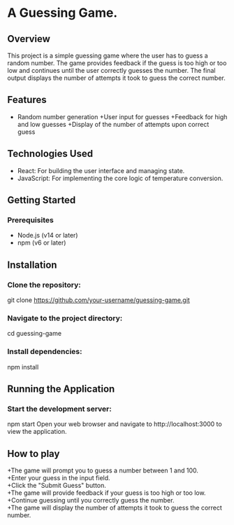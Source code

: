# A Guessing Game.
## Overview
This project is a simple guessing game where the user has to guess a random number. The game provides feedback if the guess is too high or too low and continues until the user correctly guesses the number. The final output displays the number of attempts it took to guess the correct number.

## Features
+ Random number generation
+User input for guesses
+Feedback for high and low guesses
+Display of the number of attempts upon correct guess
## Technologies Used
+ React: For building the user interface and managing state.
+ JavaScript: For implementing the core logic of temperature conversion.
## Getting Started
### Prerequisites
+ Node.js (v14 or later)
+ npm (v6 or later)
## Installation
### Clone the repository:
git clone https://github.com/your-username/guessing-game.git
### Navigate to the project directory:
cd guessing-game
### Install dependencies:
npm install
## Running the Application
### Start the development server:
npm start
Open your web browser and navigate to http://localhost:3000 to view the application.
## How to play
+The game will prompt you to guess a number between 1 and 100.  
+Enter your guess in the input field.  
+Click the "Submit Guess" button.  
+The game will provide feedback if your guess is too high or too low.  
+Continue guessing until you correctly guess the number.  
+The game will display the number of attempts it took to guess the correct number.  

